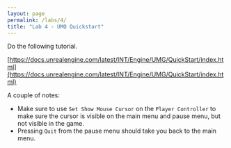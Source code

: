 ```yaml
---
layout: page
permalink: /labs/4/
title: "Lab 4 - UMQ Quickstart"
---
```


Do the following tutorial.

[https://docs.unrealengine.com/latest/INT/Engine/UMG/QuickStart/index.html](https://docs.unrealengine.com/latest/INT/Engine/UMG/QuickStart/index.html)

A couple of notes:

- Make sure to use `Set Show Mouse Cursor` on the `Player Controller` to make sure the cursor is visible on the main menu and pause menu, but not visible in the game.
- Pressing `Quit` from the pause menu should take you back to the main menu.
